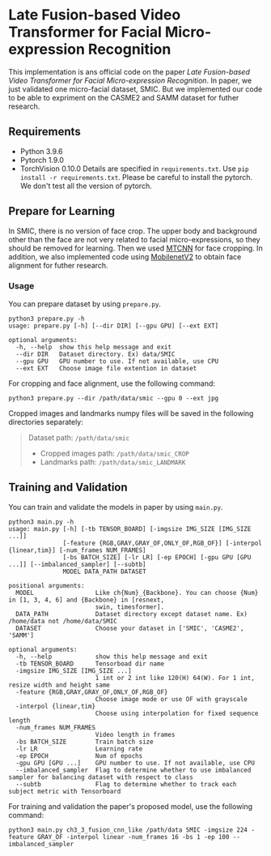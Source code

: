 # Late Fusion-based Video Transformer for Facial Micro-expression Recognition
This implementation is ans official code on the paper *Late Fusion-based Video Transformer for Facial Micro-expression Recognition*. In paper, we just validated one micro-facial dataset, SMIC. But we implemented our code to be able to expriment on the CASME2 and SAMM dataset for futher research.

## Requirements
* Python 3.9.6
* Pytorch 1.9.0
* TorchVision 0.10.0
Details are specified in `requirements.txt`. Use `pip install -r requirements.txt`. Please be careful to install the pytorch. We don't test all the version of pytorch. 


## Prepare for Learning
In SMIC, there is no version of face crop. The upper body and background other than the face are not very related to facial micro-expressions, so they should be removed for learning. Then we used [MTCNN](https://github.com/timesler/facenet-pytorch) for face cropping. In addition, we also implemented code using [MobilenetV2](https://github.com/cunjian/pytorch_face_landmark) to obtain face alignment for futher research.

### Usage
You can prepare dataset by using `prepare.py`.
```
python3 prepare.py -h
usage: prepare.py [-h] [--dir DIR] [--gpu GPU] [--ext EXT]

optional arguments:
  -h, --help  show this help message and exit
  --dir DIR   Dataset directory. Ex) data/SMIC
  --gpu GPU   GPU number to use. If not available, use CPU
  --ext EXT   Choose image file extention in dataset
```

For cropping and face alignment, use the following command:
```
python3 prepare.py --dir /path/data/smic --gpu 0 --ext jpg
```
Cropped images and landmarks numpy files will be saved in the following directories separately: 

> Dataset path: `/path/data/smic`
> * Cropped images path: `/path/data/smic_CROP`
> * Landmarks path: `/path/data/smic_LANDMARK`

## Training and Validation
You can train and validate the models in paper by using `main.py`.
```
python3 main.py -h
usage: main.py [-h] [-tb TENSOR_BOARD] [-imgsize IMG_SIZE [IMG_SIZE ...]]
               [-feature {RGB,GRAY,GRAY_OF,ONLY_OF,RGB_OF}] [-interpol {linear,tim}] [-num_frames NUM_FRAMES]
               [-bs BATCH_SIZE] [-lr LR] [-ep EPOCH] [-gpu GPU [GPU ...]] [--imbalanced_sampler] [--subtb]
               MODEL DATA_PATH DATASET

positional arguments:
  MODEL                 Like ch{Num}_{Backbone}. You can choose {Num} in [1, 3, 4, 6] and {Backbone} in [resnext,
                        swin, timesformer].
  DATA_PATH             Dataset directory except dataset name. Ex) /home/data not /home/data/SMIC
  DATASET               Choose your dataset in ['SMIC', 'CASME2', 'SAMM']

optional arguments:
  -h, --help            show this help message and exit
  -tb TENSOR_BOARD      Tensorboad dir name
  -imgsize IMG_SIZE [IMG_SIZE ...]
                        1 int or 2 int like 120(H) 64(W). For 1 int, resize width and height same
  -feature {RGB,GRAY,GRAY_OF,ONLY_OF,RGB_OF}
                        Choose image mode or use OF with grayscale
  -interpol {linear,tim}
                        Choose using interpolation for fixed sequence length
  -num_frames NUM_FRAMES
                        Video length in frames
  -bs BATCH_SIZE        Train batch size
  -lr LR                Learning rate
  -ep EPOCH             Num of epochs
  -gpu GPU [GPU ...]    GPU number to use. If not available, use CPU
  --imbalanced_sampler  Flag to determine whether to use imbalanced sampler for balancing dataset with respect to class
  --subtb               Flag to determine whether to track each subject metric with Tensorboard
```


For training and validation the paper's proposed model, use the following command:
```
python3 main.py ch3_3_fusion_cnn_like /path/data SMIC -imgsize 224 -feature GRAY_OF -interpol linear -num_frames 16 -bs 1 -ep 100 --imbalanced_sampler 
```
